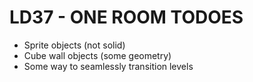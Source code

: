 # LD37 - ONE ROOM TODOES

 * Sprite objects (not solid)
 * Cube wall objects (some geometry)
 * Some way to seamlessly transition levels
